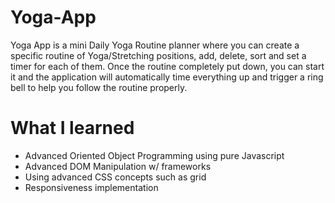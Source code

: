 # Yoga-App
Yoga App is a mini Daily Yoga Routine planner where you can create a specific routine of Yoga/Stretching positions, add, delete, sort and set a timer for each of them.
Once the routine completely put down, you can start it and the application will automatically time everything up and trigger a ring bell to help you follow the routine
properly.

# What I learned
- Advanced Oriented Object Programming using pure Javascript  
- Advanced DOM Manipulation w/ frameworks
- Using advanced CSS concepts such as grid
- Responsiveness implementation


